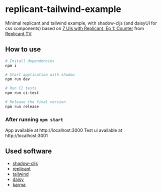 # replicant-tailwind-example

Minimal replicant and tailwind example, with shadow-cljs (and daisyUI for css components) based on [7 UIs with Replicant, Ep 1: Counter](https://youtu.be/kUvd1o6w0Hc?si=J_2ezeIcZy4hDHvY) from [Replicant TV](https://www.youtube.com/@replicant-clj).

## How to use
```bash
# Install dependencies
npm i

# Start application with shadow
npm run dev

# Run CI tests
npm run ci-test

# Release the final version
npm run release
```

### After running `npm start`
App available at http://localhost:3000
Test ui available at http://localhost:3001

## Used software
- [shadow-cljs](https://github.com/thheller/shadow-cljs)
- [replicant](https://github.com/cjohansen/replicant)
- [tailwind](https://github.com/tailwindlabs/tailwindcss)
- [daisy](https://github.com/saadeghi/daisyui)
- [karma](https://github.com/karma-runner/karma)
